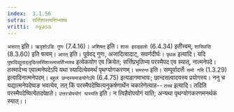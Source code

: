 ```yaml
---
index:  3.1.56
sutra:  सर्त्तिशास्त्यत्तिभ्यश्च
vritti:  nyasa
---
```


`असरत्` इति। `ऋदृशोऽङि गुणः` (7.4.16)। `अशिषत्` इति। `शास इदङ्हलोः` (6.4.34) इतीत्त्वम्, `शासिवसि` (8.3.60) इति षत्वम्। `आरत्` इति। पूर्ववद् गुणः, अजादित्वादाट्, सवर्णदीर्घः।
`पृथक` इत्यादि। यदि `पुषादिद्युताद्लृदित्सर्त्तिशास्त्यसर्तिभ्यश्च` इत्येकयोग एव क्रियेत; सर्त्तिप्रभृतिभ्य परस्मैपद एव स्यात्, नात्मनेपदे। तस्मादेभ्य एवात्मनेपदेऽपि यथा स्यादित्येवमर्थं पृथग्योगकरणम्। `समरन्त` इति। सम्पूर्वादर्त्तेः `समो गमि` (1.3.29) इत्यादिनात्मनेपदम्। `बहुलं छन्दस्यमाङयोगेऽपि` (6.4.75) इत्यडागमाभावः; छान्दसत्वादयस्य प्रयोगस्य। ननु च यद्यात्मनेपदेष्वङ भवत्येव, तत् किं परस्मैपदेष्वित्यनुकर्षणार्थेन चकारेणेत्याह-- `तच्च` इत्यादि। तदिति परस्मैपदेष्वित्येतदपेक्षते। `उत्तरत्रोपयोगं यास्यति` इति। न त्विहैवोपयोगं याति; अन्यथा पृथग्योगकरणमनर्थकं स्यात्।।

